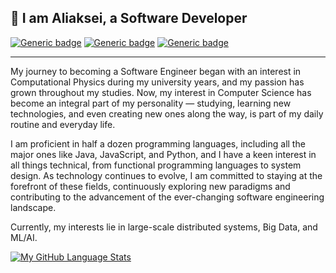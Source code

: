 👋 I am Aliaksei, a Software Developer
---

[![Generic badge](https://img.shields.io/badge/Name-Aliaksei%20Kaliutau-blue.svg)](https://github.com/akaliutau)
[![Generic badge](https://img.shields.io/badge/Pronouns-he/him-blue.svg)](https://pronoun.is/he)
[![Generic badge](https://img.shields.io/badge/Contact%20me-click%20here-blue.svg)](mailto:k5771k@gmail.com)

---

My journey to becoming a Software Engineer began with an interest in Computational Physics during my university years, and my passion has grown throughout my studies. Now, my interest in Computer Science has become an integral part of my personality — studying, learning new technologies, and even creating new ones along the way, is part of my daily routine and everyday life.

I am proficient in half a dozen programming languages, including all the major ones like Java, JavaScript, and Python, and I have a keen interest in all things technical, from functional programming languages to system design. As technology continues to evolve, I am committed to staying at the forefront of these fields, continuously exploring new paradigms and contributing to the advancement of the ever-changing software engineering landscape.

Currently, my interests lie in large-scale distributed systems, Big Data, and ML/AI.



[![My GitHub Language Stats](https://github-readme-stats.vercel.app/api/top-langs/?username=akaliutau&langs_count=4&theme=tokyonight&hide=css,c%2B%2B,TypeScript,Makefile,HTML)]()
